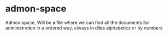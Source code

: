 # admon-space
  Admon space, Will be a file where we can find all the documents for administration in a ordered way, always in diles alphabetics or by numbers 
